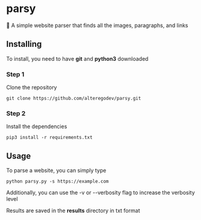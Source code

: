# parsy
🔎 A simple website parser that finds all the images, paragraphs, and links

## Installing
To install, you need to have **git** and **python3** downloaded

### Step 1
Clone the repository

`git clone https://github.com/alteregodev/parsy.git`

### Step 2
Install the dependencies

`pip3 install -r requirements.txt`

## Usage

To parse a website, you can simply type

`python parsy.py -s https://example.com`

Additionally, you can use the -v or --verbosity flag to increase the verbosity level

Results are saved in the **results** directory in txt format
